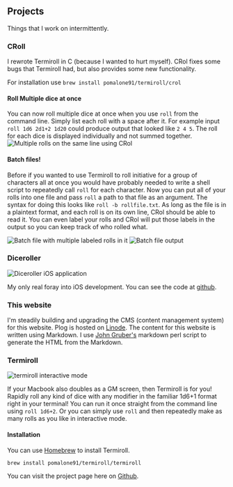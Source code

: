 ## Projects
Things that I work on intermittently. 

### CRoll
I rewrote Termiroll in C (because I wanted to hurt myself). CRol fixes some bugs that Termiroll had, but also provides some new functionality.

For installation use `brew install pomalone91/termiroll/crol`

#### Roll Multiple dice at once
You can now roll multiple dice at once when you use `roll` from the command line. Simply list each roll with a space after it. For example input `roll 1d6 2d1+2 1d20` could produce output that looked like `2 4 5`. The roll for each dice is displayed individually and not summed together.
![Multiple rolls on the same line using CRol](images/croll-sameline.png)

#### Batch files!
Before if you wanted to use Termiroll to roll initiative for a group of characters all at once you would have probably needed to write a shell script to repeatedly call `roll` for each character. Now you can put all of your rolls into one file and pass `roll` a path to that file as an argument. The syntax for doing this looks like `roll -b rollfile.txt`. As long as the file is in a plaintext format, and each roll is on its own line, CRol should be able to read it. You can even label your rolls and CRol will put those labels in the output so you can keep track of who rolled what. 

![Batch file with multiple labeled rolls in it](images/batchfile.png)
![Batch file output](images/batchoutput.png)


### Diceroller
![Diceroller iOS application](images/diceroller.png)

My only real foray into iOS development. You can see the code at [github][ghd].

### This website
I'm steadily building and upgrading the CMS (content management system) for this website. Plog is hosted on [Linode][li]. The content for this website is written using Markdown. I use [John Gruber's][df] markdown perl script to generate the HTML from the Markdown.

### Termiroll
![termiroll interactive mode](images/termiroll_interactive.png)

If your Macbook also doubles as a GM screen, then Termiroll is for you! Rapidly roll any kind of dice with any modifier in the familiar 1d6+1 format right in your terminal! You can run it once straight from the command line using `roll 1d6+2`. Or you can simply use `roll` and then repeatedly make as many rolls as you like in interactive mode.

#### Installation
You can use [Homebrew][hb] to install Termiroll.

`brew install pomalone91/termiroll/termiroll`

You can visit the project page here on [Github][gh].

[hb]: https://brew.sh
[gh]: https://github.com/pomalone91/termiroll
[li]: https://www.linode.com
[df]: https://daringfireball.net/projects/markdown/
[ghd]: https://github.com/pomalone91/DiceRoller